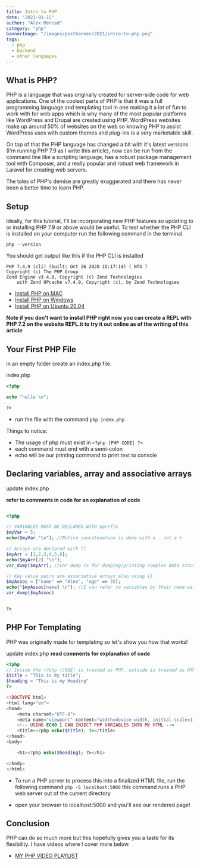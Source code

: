 ```yaml
---
title: Intro to PHP
date: "2021-01-15"
author: "Alex Merced"
category: "php"
bannerImage: "/images/postbanner/2021/intro-to-php.png"
tags:
  - php
  - backend
  - other languages
---
```


## What is PHP?

PHP is a language that was originally created for server-side code for web applications. One of the coolest parts of PHP is that it was a full programming language and templating tool in one making it a lot of fun to work with for web apps which is why many of the most popular platforms like WordPress and Drupal are created using PHP. WordPress websites make up around 50% of websites on the web so knowing PHP to assist WordPress uses with custom themes and plug-ins is a very marketable skill.

On top of that the PHP language has changed a bit with it's latest versions (I'm running PHP 7.9 as I write this article), now can be run from the command line like a scripting language, has a robust package management tool with Composer, and a really popular and robust web framework in Laravel for creating web servers.

The tales of PHP's demise are greatly exaggerated and there has never been a better time to learn PHP.

## Setup

Ideally, for this tutorial, I'll be incorporating new PHP features so updating to or installing PHP 7.9 or above would be useful. To test whether the PHP CLI is installed on your computer run the following command in the terminal.

```
php --version
```

You should get output like this if the PHP CLI is installed

```
PHP 7.4.9 (cli) (built: Oct 26 2020 15:17:14) ( NTS )
Copyright (c) The PHP Group
Zend Engine v3.4.0, Copyright (c) Zend Technologies
    with Zend OPcache v7.4.9, Copyright (c), by Zend Technologies
```

- [Install PHP on MAC](https://chasingcode.dev/blog/upgrade-php-74-cli-mac/)
- [Install PHP on Windows](https://php.tutorials24x7.com/blog/how-to-install-php-7-on-windows)
- [Install PHP on Ubuntu 20.04](https://linuxize.com/post/how-to-install-php-8-on-ubuntu-20-04/)

**Note if you don't want to install PHP right now you can create a REPL with PHP 7.2 on the website REPL.it to try it out online as of the writing of this article**

## Your First PHP File

in an empty folder create an index.php file.

index.php

```php
<?php

echo "hello \n";

?>
```

- run the file with the command `php index.php`

Things to notice:

- The usage of php must exist in `<?php |PHP CODE| ?>`
- each command must end with a semi-colon
- echo will be our printing command to print text to console

## Declaring variables, array and associative arrays

update index.php

**refer to comments in code for an explanation of code**

```php

<?php

// VARIABLES MUST BE DECLARED WITH $prefix
$myVar = 5;
echo($myVar."\n"); //Notice concatenation is done with a . not a +

// Arrays are declared with []
$myArr = [1,2,3,4,5,6];
echo($myArr[2]."\n");
var_dump($myArr); //var dump is for dumping/printing complex data structures that can't be turned to strings by echo

// Key value pairs are associative arrays also using []
$myAssoc = ["name" => "Alex", "age" => 35];
echo("$myAssoc[name] \n"); //I can refer to variables by their name with no extra syntax to use interpolation
var_dump($myAssoc)


?>

```

## PHP For Templating

PHP was originally made for templating so let's show you how that works!

update index.php
**read comments for explanation of code**

```php
<?php
// Inside the <?php |CODE| is treated as PHP, outside is treated as HTML
$title = "This is my title";
$heading = "This is my Heading"
?>

<!DOCTYPE html>
<html lang="en">
<head>
    <meta charset="UTF-8">
    <meta name="viewport" content="width=device-width, initial-scale=1.0">
    <!-- USING ECHO I CAN INJECT PHP VARIABLES INTO MY HTML -->
    <title><?php echo($title); ?></title>
</head>
<body>

    <h1><?php echo($heading); ?></h1>

</body>
</html>
```

- To run a PHP server to process this into a finalized HTML file, run the following command `php -S localhost:5000` this command runs a PHP web server out of the current directory

- open your browser to localhost:5000 and you'll see our rendered page!

## Conclusion

PHP can do so much more but this hopefully gives you a taste for its flexibility. I have videos where I cover more below.

- [MY PHP VIDEO PLAYLIST](https://www.youtube.com/playlist?list=PLY6oTPmKnKbbLnwRkrCDhOl94iaibHwBJ)
